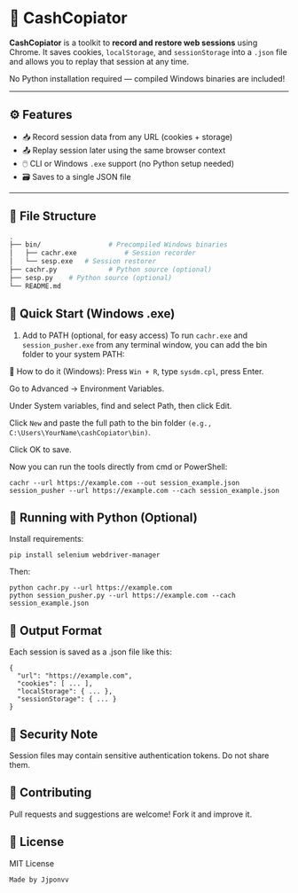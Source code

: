 # 💾 CashCopiator

**CashCopiator** is a toolkit to **record and restore web sessions** using Chrome. It saves cookies, `localStorage`, and `sessionStorage` into a `.json` file and allows you to replay that session at any time.

No Python installation required — compiled Windows binaries are included!

---

## ⚙️ Features

- 📥 Record session data from any URL (cookies + storage)
- 📤 Replay session later using the same browser context
- 🖱️ CLI or Windows `.exe` support (no Python setup needed)
- 🗃️ Saves to a single JSON file

---

## 🧾 File Structure

```bash
.
├── bin/                 # Precompiled Windows binaries
│   ├── cachr.exe            # Session recorder
│   └── sesp.exe   # Session restorer
├── cachr.py             # Python source (optional)
├── sesp.py    # Python source (optional)
└── README.md
```
## 🚀 Quick Start (Windows .exe)
1. Add to PATH (optional, for easy access)
To run `cachr.exe` and `session_pusher.exe` from any terminal window, you can add the bin folder to your system PATH:

🔧 How to do it (Windows):
Press `Win + R`, type `sysdm.cpl`, press Enter.

Go to Advanced → Environment Variables.

Under System variables, find and select Path, then click Edit.

Click `New` and paste the full path to the bin folder `(e.g., C:\Users\YourName\cashCopiator\bin)`.

Click OK to save.

Now you can run the tools directly from cmd or PowerShell:

```
cachr --url https://example.com --out session_example.json
session_pusher --url https://example.com --cach session_example.json
```
## 🐍 Running with Python (Optional)
Install requirements:
```
pip install selenium webdriver-manager
```
Then:

```
python cachr.py --url https://example.com 
python session_pusher.py --url https://example.com --cach session_example.json
```
## 📄 Output Format
Each session is saved as a .json file like this:
```
{
  "url": "https://example.com",
  "cookies": [ ... ],
  "localStorage": { ... },
  "sessionStorage": { ... }
}
```
## 🔐 Security Note
Session files may contain sensitive authentication tokens. Do not share them.

## 🤝 Contributing
Pull requests and suggestions are welcome! Fork it and improve it.

## 📄 License
MIT License

`Made by Jjponvv`
